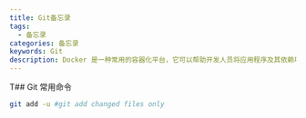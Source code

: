 ```yaml
---
title: Git备忘录
tags:
  - 备忘录
categories: 备忘录
keywords: Git
description: Docker 是一种常用的容器化平台，它可以帮助开发人员将应用程序及其依赖项打包为轻量级、可移植的容器。这是一份Git命令备忘录，以便参考和使用。
---
```

T## Git 常用命令

```bash
git add -u #git add changed files only
```